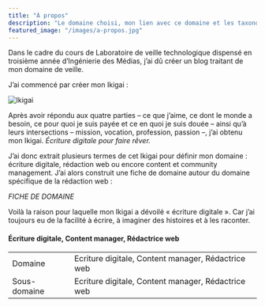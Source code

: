 ```yaml
---
title: "À propos"
description: "Le domaine choisi, mon lien avec ce domaine et les taxonomies."
featured_image: "/images/a-propos.jpg"
---
```

Dans le cadre du cours de Laboratoire de veille technologique dispensé en troisième année d’Ingénierie des Médias, j’ai dû créer un blog traitant de mon domaine de veille.

J’ai commencé par créer mon Ikigai :

![Ikigai](/images/Ikigai.jpg)

Après avoir répondu aux quatre parties – ce que j’aime, ce dont le monde a besoin, ce pour quoi je suis payée et ce en quoi je suis douée – ainsi qu’à leurs intersections – mission, vocation, profession, passion –, j’ai obtenu mon Ikigai. *Écriture digitale pour faire rêver.* 

J’ai donc extrait plusieurs termes de cet Ikigai pour définir mon domaine : écriture digitale, rédaction web ou encore content et community management. J’ai alors construit une fiche de domaine autour du domaine spécifique de la rédaction web :

*FICHE DE DOMAINE*

Voilà la raison pour laquelle mon Ikigai a dévoilé « écriture digitale ». Car j’ai toujours eu de la facilité à écrire, à imaginer des histoires et à les raconter.


#### Écriture digitale, Content manager, Rédactrice web

|||
|:-|:-|
|Domaine|Ecriture digitale, Content manager, Rédactrice web|
|Sous-domaine|Ecriture digitale, Content manager, Rédactrice web|